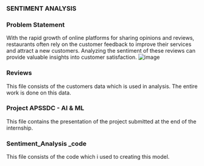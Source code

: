 ### SENTIMENT ANALYSIS

### Problem Statement
With the rapid growth of online platforms for sharing opinions and reviews, restaurants often rely on the customer feedback to improve their services and attract a new customers. Analyzing the sentiment of these reviews can provide valuable insights into customer satisfaction.
![image](https://github.com/user-attachments/assets/3ae54ef3-acdd-4762-89aa-a8c668393a92)

### Reviews
This file consists of the customers data which is used in analysis. The entire work is done on this data.

### Project APSSDC - AI & ML
This file contains the presentation of the project submitted at the end of the internship.

### Sentiment_Analysis _code
This file consists of the code which i used to creating this model.



